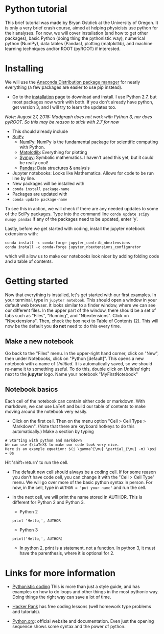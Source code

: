# Python tutorial
This brief tutorial was made by Bryan Ostdiek at the University of Oregon. It is only a very brief crash course, aimed at helping physicists use python for their analyses. For now, we will cover installation (and how to get other packages), basic Python (doing thing the pythonistic way), numerical python (NumPy), data tables (Pandas), plotting (matplotlib), and machine learning techniques and/or ROOT (pyROOT) if interested.

# Installing
We will use the [Anaconda Distribution package manager](https://docs.anaconda.com/anaconda/) for nearly everything (a few packages are easier to use pip instead).

 * Go to the [installation](https://www.anaconda.com/download/) page to download and install. I use Python 2.7, but most packages now work with both. If you don't already have python, get version 3, and I will try to learn the updates too.

 *_Note: August 27, 2018: Madgraph does not work with Python 3, nor does pyROOT. So this may be reason to stick with 2.7 for now_*
 * This should already include
  * [SciPy](https://scipy.org)
    * [NumPy](https://docs.scipy.org/doc/numpy-dev/user/quickstart.html): NumPy is the fundamental package for scientific computing with Python.
    * [Matplotlib](https://matplotlib.org/users/pyplot_tutorial.html): Everything for plotting
    * [Sympy](http://www.sympy.org/en/index.html): Symbolic mathematics. I haven't used this yet, but it could be really cool!
    * [Pandas](http://pandas.pydata.org/pandas-docs/stable/): Data structures & analysis
   * Jupyter notebooks: Looks like Mathematica. Allows for code to be run line by line.
 * New packages will be installed with  
  * ```conda install package-name```
 * Packages are updated with
  * ```conda update package-name```

To see this in action, we will check if there are any needed updates to some of the SciPy packages. Type into the command line ```conda update scipy numpy pandas``` If any of the packages need to be updated, enter 'y'.

Lastly, before we get started with coding, install the jupyter notebook extensions with:
```
conda install -c conda-forge jupyter_contrib_nbextensions
conda install -c conda-forge jupyter_nbextensions_configurator
```
which will allow us to make our notebooks look nicer by adding folding code and a table of contents.

# Getting started
Now that everything is installed, let's get started with our first examples.
In your terminal, type in ```jupyter notebook```. This should open a window in your default web browser. It looks similar to a finder window, where we can see our different files. In the upper part of the window, there should be a set of tabs such as "Files", "Running", and "Nbextensions". Click on "Nbextensions". Then, check the box next to Table of Contents (2). This will now be the default you **do not** need to do this every time.

## Make a new notebook
Go back to the "Files" menu. In the upper-right hand corner, click on "New", then under Notebooks, click on "Python [default]". This opens a new notebook with a name of *Untitled*. It is automatically saved, so we should re-name it to something useful. To do this, double click on *Untitled* right next to the **jupyter** logo. Name your notebook "MyFirstNotebook"

## Notebook basics
Each cell of the notebook can contain either code or markdown. With markdown, we can use LaTeX and build our table of contents to make moving around the notebook very easily.
 * Click on the first cell. Then on the menu option "Cell > Cell Type > Markdown". (Note that there are keyboard hotkeys to do this automatically.) Make a section by typing

 ```
 # Starting with python and markdown
We can use $\LaTeX$ to make our code look very nice.
Here is an example equation: $(i \gamma^{\mu} \partial_{\mu} -m) \psi = 0$
```
Hit 'shift+return' to run the cell.

 * The default new cell should always be a coding cell. If for some reason you don't have code cell, you can change it with the "Cell > Cell Type" menu. We will go over more of the basic python syntax in person. For now, in the cell, type in  ```AUTHOR = 'put your name'``` and run the cell.

  * In the next cell, we will print the name stored in AUTHOR. This is different for Python 2 and Python 3.
    * Python 2

    ``` print 'Hello,', AUTHOR ```

    * Python 3

    ```print('Hello,', AUTHOR)```

    * In python 2, print is a statement, not a function. In python 3, it must have the parenthesis, where it is optional for 2.

# Links for more information
 * [Pythonistic coding](http://python.net/~goodger/projects/pycon/2007/idiomatic/handout.html) This is more than just a style guide, and has examples on how to do loops and other things in the most pythonic way. Doing things the right way can save a lot of time.

 * [Hacker Rank](https://www.hackerrank.com) has free coding lessons (well homework type problems and tutorials).

 * [Python.org](https://www.python.org): official website and documentation. Even just the opening sequence shows some syntax and the power of python.
